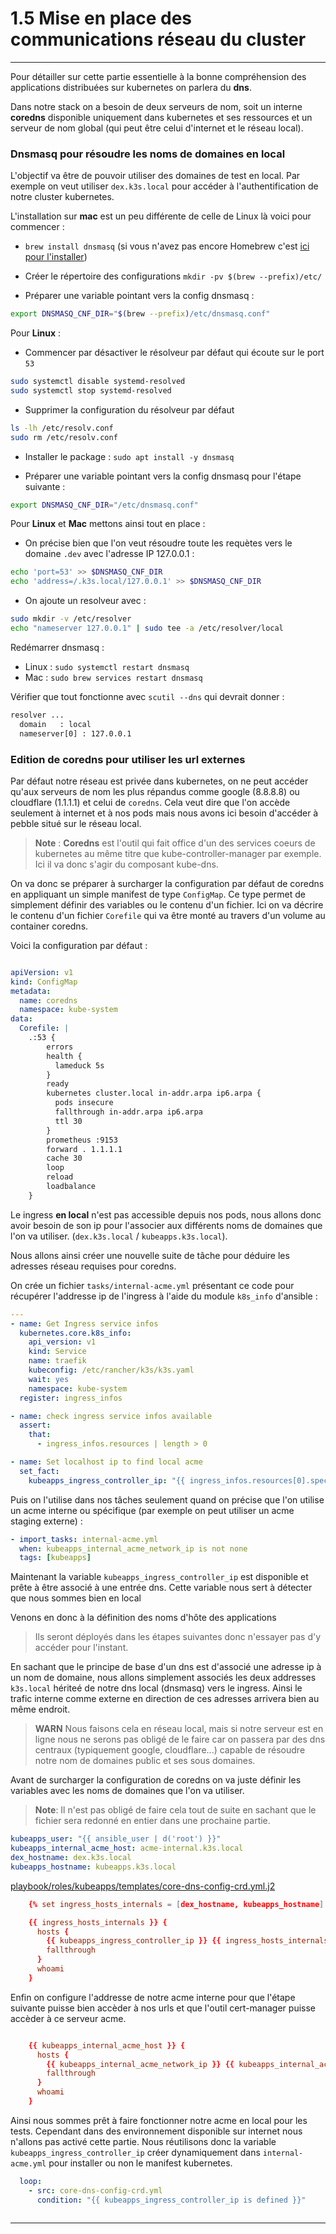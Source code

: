 # 1.5 Mise en place des communications réseau du cluster

---

Pour détailler sur cette partie essentielle à la bonne compréhension des applications distribuées sur kubernetes on parlera du **dns**.

Dans notre stack on a besoin de deux serveurs de nom, soit un interne **coredns** disponible uniquement dans kubernetes et ses ressources et un serveur de nom global (qui peut être celui d'internet et le réseau local).

### Dnsmasq pour résoudre les noms de domaines en local

L'objectif va être de pouvoir utiliser des domaines de test en local. Par exemple on veut utiliser `dex.k3s.local` pour accéder à l'authentification de notre cluster kubernetes.

L'installation sur **mac** est un peu différente de celle de Linux là voici pour commencer :

- `brew install dnsmasq` (si vous n'avez pas encore Homebrew c'est [ici pour l'installer](https://brew.sh/index_fr))

- Créer le répertoire des configurations `mkdir -pv $(brew --prefix)/etc/`

- Préparer une variable pointant vers la config dnsmasq :

```sh
export DNSMASQ_CNF_DIR="$(brew --prefix)/etc/dnsmasq.conf"
```

Pour **Linux** :

- Commencer par désactiver le résolveur par défaut qui écoute sur le port `53`
```sh
sudo systemctl disable systemd-resolved
sudo systemctl stop systemd-resolved
```

- Supprimer la configuration du résolveur par défaut

```sh
ls -lh /etc/resolv.conf
sudo rm /etc/resolv.conf
```

- Installer le package : `sudo apt install -y dnsmasq`

- Préparer une variable pointant vers la config dnsmasq pour l'étape suivante :

```sh
export DNSMASQ_CNF_DIR="/etc/dnsmasq.conf"
```

Pour **Linux** et **Mac** mettons ainsi tout en place :

- On précise bien que l'on veut résoudre toute les requètes vers le domaine `.dev` avec l'adresse IP 127.0.0.1 : 

```sh
echo 'port=53' >> $DNSMASQ_CNF_DIR
echo 'address=/.k3s.local/127.0.0.1' >> $DNSMASQ_CNF_DIR
```

- On ajoute un resolveur avec :

```sh
sudo mkdir -v /etc/resolver
echo "nameserver 127.0.0.1" | sudo tee -a /etc/resolver/local
```

Redémarrer dnsmasq :

- Linux : `sudo systemctl restart dnsmasq`
- Mac : `sudo brew services restart dnsmasq`

Vérifier que tout fonctionne avec `scutil --dns` qui devrait donner :

```txt
resolver ...
  domain   : local
  nameserver[0] : 127.0.0.1
```

### Edition de coredns pour utiliser les url externes

Par défaut notre réseau est privée dans kubernetes, on ne peut accéder qu'aux serveurs de nom les plus répandus comme google (8.8.8.8) ou cloudflare (1.1.1.1) et celui de `coredns`. Cela veut dire que l'on accède seulement à internet et à nos pods mais nous avons ici besoin d'accéder à pebble situé sur le réseau local.

> **Note** : **Coredns** est l'outil qui fait office d'un des services coeurs de kubernetes au même titre que kube-controller-manager par exemple. Ici il va donc s'agir du composant kube-dns.

On va donc se préparer à surcharger la configuration par défaut de coredns en appliquant un simple manifest de type `ConfigMap`. Ce type permet de simplement définir des variables ou le contenu d'un fichier. Ici on va décrire le contenu d'un fichier `Corefile` qui va être monté au travers d'un volume au container coredns.

Voici la configuration par défaut :

```yaml linenums="1" title="playbook/roles/kubeapps/templates/core-dns-config-crd.yml.j2"

apiVersion: v1
kind: ConfigMap
metadata:
  name: coredns
  namespace: kube-system
data:
  Corefile: |
    .:53 {
        errors
        health {
          lameduck 5s
        }
        ready
        kubernetes cluster.local in-addr.arpa ip6.arpa {
          pods insecure
          fallthrough in-addr.arpa ip6.arpa
          ttl 30
        }
        prometheus :9153
        forward . 1.1.1.1
        cache 30
        loop
        reload
        loadbalance
    }
```

Le ingress **en local** n'est pas accessible depuis nos pods, nous allons donc avoir besoin de son ip pour l'associer aux différents noms de domaines que l'on va utiliser. (`dex.k3s.local` / `kubeapps.k3s.local`).

Nous allons ainsi créer une nouvelle suite de tâche pour déduire les adresses réseau requises pour coredns.

On crée un fichier `tasks/internal-acme.yml` présentant ce code pour récupérer l'addresse ip de l'ingress à l'aide du module `k8s_info` d'ansible :

```yaml linenums="1" title="playbook/roles/kubeapps/tasks/internal-acme.yml"
---
- name: Get Ingress service infos
  kubernetes.core.k8s_info:
    api_version: v1
    kind: Service
    name: traefik
    kubeconfig: /etc/rancher/k3s/k3s.yaml
    wait: yes
    namespace: kube-system
  register: ingress_infos

- name: check ingress service infos available
  assert:
    that:
      - ingress_infos.resources | length > 0

- name: Set localhost ip to find local acme
  set_fact:
    kubeapps_ingress_controller_ip: "{{ ingress_infos.resources[0].spec.clusterIP }}"


```

Puis on l'utilise dans nos tâches seulement quand on précise que l'on utilise un acme interne ou spécifique (par exemple on peut utiliser un acme staging externe) :

```yaml linenums="1" title="playbook/roles/kubeapps/tasks/main.yml"
- import_tasks: internal-acme.yml
  when: kubeapps_internal_acme_network_ip is not none
  tags: [kubeapps]

```

Maintenant la variable `kubeapps_ingress_controller_ip` est disponible et prête à être associé à une entrée dns. Cette variable nous sert à détecter que nous sommes bien en local

Venons en donc à la définition des noms d'hôte des applications 

> Ils seront déployés dans les étapes suivantes donc n'essayer pas d'y accéder pour l'instant.

En sachant que le principe de base d'un dns est d'associé une adresse ip à un nom de domaine, nous allons simplement associés les deux addresses `k3s.local` hériteé de notre dns local (dnsmasq) vers le ingress. Ainsi le trafic interne comme externe en direction de ces adresses arrivera bien au même endroit.

> **WARN** Nous faisons cela en réseau local, mais si notre serveur est en ligne nous ne serons pas obligé de le faire car on passera par des dns centraux (typiquement google, cloudflare...) capable de résoudre notre nom de domaines public et ses sous domaines.

Avant de surcharger la configuration de coredns on va juste définir les variables avec les noms de domaines que l'on va utiliser.

> **Note**: Il n'est pas obligé de faire cela tout de suite en sachant que le fichier sera redonné en entier dans une prochaine partie.

```yaml linenums="1" title="playbook/roles/kubeapps/defaults/main.yml"
kubeapps_user: "{{ ansible_user | d('root') }}"
kubeapps_internal_acme_host: acme-internal.k3s.local
dex_hostname: dex.k3s.local
kubeapps_hostname: kubeapps.k3s.local

```

[playbook/roles/kubeapps/templates/core-dns-config-crd.yml.j2](playbook/roles/kubeapps/templates/core-dns-config-crd.yml.j2#L28)

```conf linenums="28" title="playbook/roles/kubeapps/templates/core-dns-config-crd.yml.j2"
    {% set ingress_hosts_internals = [dex_hostname, kubeapps_hostname] | join(" ") -%}

    {{ ingress_hosts_internals }} {
      hosts {
        {{ kubeapps_ingress_controller_ip }} {{ ingress_hosts_internals }}
        fallthrough
      }
      whoami
    }
```

Enfin on configure l'addresse de notre acme interne pour que l'étape suivante puisse bien accèder à nos urls et que l'outil cert-manager puisse accèder à ce serveur acme.

```conf linenums="32" title="playbook/roles/kubeapps/templates/core-dns-config-crd.yml.j2"

    {{ kubeapps_internal_acme_host }} {
      hosts {
        {{ kubeapps_internal_acme_network_ip }} {{ kubeapps_internal_acme_host }}
        fallthrough
      }
      whoami
    }

```

Ainsi nous sommes prêt à faire fonctionner notre acme en local pour les tests. Cependant dans des environnement disponible sur internet nous n'allons pas activé cette partie. Nous réutilisons donc la variable `kubeapps_ingress_controller_ip` créer dynamiquement dans `internal-acme.yml` pour installer ou non le manifest kubernetes.

```yaml linenums="15" title="playbook/roles/kubeapps/tasks/main.yml"
  loop:
    - src: core-dns-config-crd.yml
      condition: "{{ kubeapps_ingress_controller_ip is defined }}"
   
```

---
